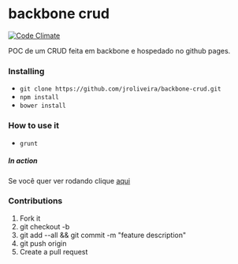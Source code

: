 # backbone crud

[![Code Climate](https://codeclimate.com/github/jroliveira/backbone-crud/badges/gpa.svg)](https://codeclimate.com/github/jroliveira/backbone-crud)

POC de um CRUD feita em backbone e hospedado no github pages.

### Installing

* `git clone https://github.com/jroliveira/backbone-crud.git`
* `npm install`
* `bower install`

### How to use it

* `grunt`

##### In action

Se você quer ver rodando clique [aqui](http://jroliveira.net/backbone-crud/)

### Contributions 

1. Fork it
2. git checkout -b <branch-name>
3. git add --all && git commit -m "feature description"
4. git push origin <branch-name>
5. Create a pull request
